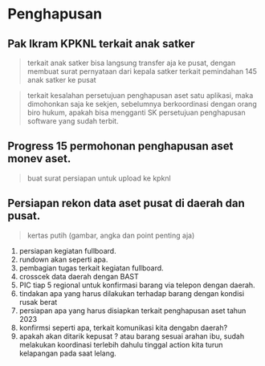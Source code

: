 # Penghapusan

## Pak Ikram KPKNL terkait anak satker
> terkait anak satker bisa langsung transfer aja ke pusat, dengan membuat surat pernyataan dari kepala satker terkait pemindahan 145 anak satker ke pusat

> terkait kesalahan persetujuan penghapusan aset satu aplikasi, maka dimohonkan saja ke sekjen, sebelumnya berkoordinasi dengan orang biro hukum, apakah bisa mengganti SK persetujuan penghapusan software yang sudah terbit. 

## Progress 15 permohonan penghapusan aset monev aset. 
> buat surat persiapan untuk upload ke kpknl

## Persiapan rekon data aset pusat di daerah dan pusat.
> kertas putih (gambar, angka dan point penting aja)
1. persiapan kegiatan fullboard.
2. rundown akan seperti apa.
3. pembagian tugas terkait kegiatan fullboard.
4. crosscek data daerah dengan BAST
5. PIC tiap 5 regional untuk konfirmasi barang via telepon dengan daerah. 
6. tindakan apa yang harus dilakukan terhadap barang dengan kondisi rusak berat
7. persiapan apa yang harus disiapkan terkait penghapusan aset tahun 2023
8. konfirmsi seperti apa, terkait komunikasi kita dengabn daerah?
9. apakah akan ditarik kepusat ? atau barang sesuai arahan ibu, sudah melakukan koordinasi terlebih dahulu tinggal action kita turun kelapangan pada saat lelang.
> 
